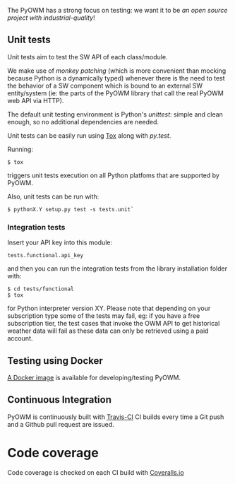 
The PyOWM has a strong focus on testing: we want it to be _an open source project with industrial-quality_!

## Unit tests
Unit tests aim to test the SW API of each class/module.

We make use of _monkey patching_ (which is more convenient than mocking because
Python is a dynamically typed) whenever there is the need to test the behavior
of a SW component which is bound to an external SW entity/system (ie: the parts
of the PyOWM library that call the real PyOWM web API via HTTP).

The default unit testing environment is Python's _unittest_: simple and clean enough, so no additional dependencies are needed.

Unit tests can be easily run using [Tox](http://tox.readthedocs.org) along with _py.test_. 

Running:

    $ tox

triggers unit tests execution on all Python platfoms that are supported by PyOWM.

Also, unit tests can be run with:

```shell
$ pythonX.Y setup.py test -s tests.unit`
```


### Integration tests
Insert your API key into this module:

    tests.functional.api_key

and then you can run the integration tests from the library installation 
folder with:

    $ cd tests/functional
    $ tox

for Python interpreter version XY.
Please note that depending on your subscription type some of the tests may fail, eg: if you have a free subscription tier, the test cases that invoke the OWM API to get historical weather data will fail as these data can only be retrieved using a paid account.

## Testing using Docker
[A Docker image](https://github.com/csparpa/pyowm/wiki/Docker) is available for developing/testing PyOWM.

## Continuous Integration
PyOWM is continuously built with [Travis-CI](https://travis-ci.org/csparpa/pyowm)
CI builds every time a Git push and a Github pull request are issued.

# Code coverage
Code coverage is checked on each CI build with [Coveralls.io](https://coveralls.io/r/csparpa/pyowm)
